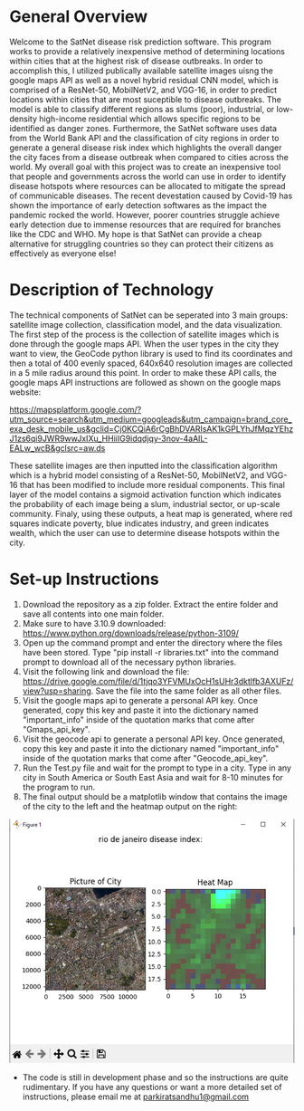 # General Overview

 Welcome to the SatNet disease risk prediction software. This program works to provide a relatively inexpensive method of determining locations within cities that at the highest risk of disease outbreaks. In order to accomplish this, I utilized publically available satellite images uisng the google maps API as well as a novel hybrid residual CNN model, which is comprised of a ResNet-50, MobilNetV2, and VGG-16, in order to predict locations within cities that are most suceptible to disease outbreaks. The model is able to classify different regions as slums (poor), industrial, or low-density high-income residential which allows specific regions  to be identified as danger zones. Furthermore, the SatNet software uses  data from the World Bank API and the classification of city regions in order to generate a general disease risk index which highlights the overall danger the city faces from a disease outbreak when compared to cities across the world. My overall goal with this project was to create an inexpensive tool that people and governments across the world can use in order to identify disease hotspots where resources can be allocated to mitigate the spread of communicable diseases. The recent devestation caused by Covid-19 has shown the importance of early detection softwares as the impact the pandemic rocked the world. However, poorer countries struggle achieve early detection due to immense resources that are required for branches like the CDC and WHO. My hope is that SatNet can provide a cheap alternative for struggling countries so they can protect their citizens as effectively as everyone else!

# Description of Technology

The technical components of SatNet can be seperated into 3 main groups: satellite image collection, classification model, and the data visualization. The first step of the process is the collection of satellite images which is done through the google maps API. When the user types in the city they want to view, the GeoCode python library is used to find its coordinates and then a total of 400 evenly spaced, 640x640 resolution images are collected in a 5 mile radius around this point. In order to make these API calls, the google maps API instructions are followed as shown on the google maps website: 

https://mapsplatform.google.com/?utm_source=search&utm_medium=googleads&utm_campaign=brand_core_exa_desk_mobile_us&gclid=Cj0KCQiA6rCgBhDVARIsAK1kGPLYhJfMqzYEhzJ1zs6qi9JWR9wwJxIXu_HHiiIG9idqdjqy-3nov-4aAlL-EALw_wcB&gclsrc=aw.ds

These satellite images are then inputted into the classification algorithm which is a hybrid model consisting of a ResNet-50, MobilNetV2, and VGG-16 that has been modified to include more residual components. This final layer of the model contains a sigmoid activation function which indicates the probability of each image being a slum, industrial sector, or up-scale community. Finaly, using these outputs, a heat map is generated, where red squares indicate poverty, blue indicates industry, and green indicates wealth, which the user can use to determine disease hotspots within the city.


# Set-up Instructions

1. Download the repository as a zip folder. Extract the entire folder and save all contents into one main folder.
2. Make sure to have 3.10.9 downloaded: https://www.python.org/downloads/release/python-3109/
3. Open up the command prompt and enter the directory where the files have been stored. Type "pip install -r libraries.txt" into the command prompt to download all of the necessary python libraries.
3. Visit the following link and download the file: https://drive.google.com/file/d/1tjqo3YFVMUxOcH1sUHr3dktlfb3AXUFz/view?usp=sharing. Save the file into the same folder as all other files.
4. Visit the google maps api to generate a personal API key. Once generated, copy this key and paste it into the dictionary named "important_info" inside of the quotation marks that come after "Gmaps_api_key".
5. Visit the geocode api to generate a personal API key. Once generated, copy this key and paste it into the dictionary named "important_info" inside of the quotation marks that come after "Geocode_api_key".
6. Run the Test.py file and wait for the prompt to type in a city. Type in any city in South America or South East Asia and wait for 8-10 minutes for the program to run.
7. The final output should be a matplotlib window that contains the image of the city to the left and the heatmap output on the right: 

![This is an image](https://github.com/ParkiratS/OfficialSatNet/blob/main/example.PNG)
* The code is still in development phase and so the instructions are quite rudimentary. If you have any questions or want a more detailed set of instructions, please email me at parkiratsandhu1@gmail.com

